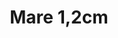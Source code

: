 ---
title: Mare 1,2cm
date: 
draft: false

# descripcion
description : Argollitas en plata 925 facetadas

materials: Plata 925

color: 

dimensions: 1,2 cm

code: 01-11-0794

type: "Aros"

categories: []

price: $1.240,00

price_eftvo: $1.050,00

# Images
# first image will be shown in the product page
images:
  # - image: "images/path_to_image"
  # La ubicacion de las imagenes es imagenes/Aros/Aros.Argollas/01-11-0794-mare-1,2cm
  - image: "./images/aros/argollas/01-11-0794-mare-1,2cm_a.jpg"
  - image: "./images/aros/argollas/01-11-0794-mare-1,2cm_b.jpg"
---